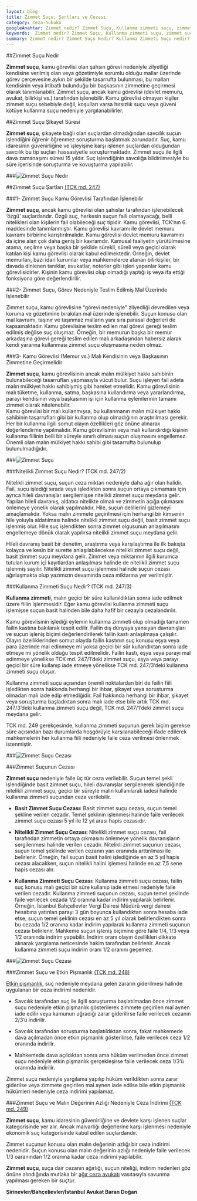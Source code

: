 ```yaml
---
layout: blog
title: Zimmet Suçu, Şartları ve Cezası
category: ceza-hukuku
googleAnahtar: Zimmet nedir? Zimmet Suçu, Kullanma zimmeti suçu, zimmet suçu cezası, Ceza avukatı, avukat, ağır ceza avukatı, bahçelievler avukat, istanbul avukat
keywords:  Zimmet nedir? Zimmet Suçu, Kullanma zimmeti suçu, zimmet suçu cezası, Ceza avukatı, avukat, ağır ceza avukatı, bahçelievler avukat, istanbul avukat, zimmet suçu etkin pişmanlık, zimmet suçu ceza indirimi
summary: Zimmet nedir? Zimmet Suçu Nedir? Kullanma Zimmeti Suçu nedir? Zimmet Suçunun Şartları, Nitelikli Zimmet Suçu, Zimmet Suçu ve Etkin Pişmanlık, Zimmet Suçu ve Ceza İndirimi, Zimmet Suçunun Cezası
---
```


##Zimmet Suçu Nedir

**Zimmet suçu**, kamu görevlisi olan şahsın görevi nedeniyle zilyetliği kendisine verilmiş olan veya gözetimiyle sorumlu olduğu mallar üzerinde görev çerçevesine aykırı bir şekilde tasarrufta bulunması, bu malları kendisinin veya irtibatlı bulunduğu bir başkasının zimmetine geçirmesi olarak tanımlanabilir. Zimmet suçu, ancak kamu görevlisi (devlet memuru, avukat, bilirkişi vs.) tarafından işlenebilir. Kamu görevlisi olmayan kişiler zimmet suçu sebebiyle değil, koşulları varsa hırsızlık suçu veya güveni kötüye kullanma suçu nedeniyle yargılanabilirler.

##Zimmet Suçu Şikayet Süresi

**Zimmet suçu**, şikayete bağlı olan suçlardan olmadığından savcılık suçun işlendiğini öğrenir öğrenmez soruşturma başlatmak zorundadır. Suç, kamu idaresinin güvenirliğine ve işleyişine karşı işlenen suçlardan olduğundan savcılık bu tip suçları hassasiyetle soruşturmaktadır. Zimmet suçu ile ilgili dava zamanaşımı süresi 15 yıldır. Suç işlendiğinin savcılığa bildirilmesiyle bu süre içerisinde soruşturma ve kovuşturma yapılabilir. 

###![Zimmet Suçu Nedir](https://camo.githubusercontent.com/9f53eb794da371624adccd65af26bae6b388150b/687474703a2f2f692e68697a6c69726573696d2e636f6d2f72384436306d2e6a7067 "Zimmet Suçu Nedir")


##Zimmet Suçu Şartları [(TCK md. 247)](http://www.turkhukuksitesi.com/mevzuat.php?mid=5195)

###1- Zimmet Suçu Kamu Görevlisi Tarafından İşlenebilir

**Zimmet suçu**, ancak kamu görevlisi olan şahıslar tarafından işlenebilecek ‘özgü’ suçlardandır.  Özgü suç, herkesin suçun faili olamayacağı, belli nitelikleri olan kişilerin fail olabileceği suç tipidir. Kamu  görevlisi, TCK’nın 6. maddesinde tanımlanmıştır. Kamu görevlisi kavramı ile devlet memuru kavramı birbirine karıştırılmalıdır. Kamu görevlisi devlet memuru kavramını da içine alan çok daha geniş bir kavramdır. Kamusal faaliyetin yürütülmesine atama, seçilme veya başka bir şekilde sürekli, süreli veya geçici olarak katılan kişi kamu görevlisi olarak kabul edilmektedir. Örneğin, devlet memurları, bazı idari kurumlar veya mahkemelerce atanan bilirkişiler, bir davada dinlenen tanıklar, avukatlar, noterler gibi işleri yapanlar kamu görevlisidirler. Kişinin kamu görevlisi olup olmadığı yaptığı iş veya ifa ettiği fonksiyona göre değerlendirilir. 

###2- Zimmet Suçu, Görev Nedeniyle Teslim Edilmiş Mal Üzerinde İşlenebilir

Zimmet suçu, kamu görevlisine “görevi nedeniyle” zilyedliği devredilen veya koruma ve gözetimine bırakılan mal üzerinde işlenebilir. Suçun konusu olan mal kavramı, taşınır ve taşınmaz malların yanı sıra parasal değerleri  de kapsamaktadır.  Kamu görevlisine teslim edilen mal görevi gereği teslim edilmiş değilse suç oluşmaz. Örneğin, bir memurun başka bir memur arkadaşına görevi gereği teslim edilen malı arkadaşından habersiz alarak kendi yararına kullanması zimmet suçu oluşmasına neden olmaz.


###3- Kamu Görevlisi (Memur vs.) Malı Kendisinin veya Başkasının Zimmetine Geçirmelidir

**Zimmet suçu**, kamu görevlisinin ancak malın mülkiyet hakkı sahibinin bulunabileceği tasarrufları yapmasıyla vücut bulur. Suçu işleyen fail adeta malın mülkiyet hakkı sahibiymiş gibi hareket etmelidir. Kamu görevlisinin malı tüketme, kullanma, satma, başkasına kullandırma veya yararlandırma, parayı kendisinin veya başkasının işi için kullanma eylemlerinin tamamı zimmet olarak nitelenebilir.												
Kamu görevlisi bir malı kullanmışsa, bu kullanmanın malın mülkiyet hakkı sahibinin tasarrufları gibi bir kullanma olup olmadığının araştırılması gerekir. Her bir kullanma ilgili somut olayın özellikleri göz önüne alınarak değerlendirme yapılmalıdır.  Kamu görevlisinin veya malı kullandırdığı kişinin kullanma fiilinin belli bir süreyle sınırlı olması suçun oluşmasını engellemez. Önemli olan malın mülkiyet hakkı sahibi gibi tasarrufta bulunulup bulunulmadığıdır.
 
 
 
 
###![Zimmet Suçu](https://camo.githubusercontent.com/509f79fc819bade9e79b4f0fa59e886d2e7dcb53/687474703a2f2f692e68697a6c69726573696d2e636f6d2f6c7244335a582e6a7067 "Zimmet Suçu")

###Nitelikli Zimmet Suçu Nedir? (TCK md. 247/2)

Nitelikli zimmet suçu, suçun ceza miktarı nedeniyle daha ağır olan halidir. Fail, suçu işlediği sırada veya işledikten sonra suçun ortaya çıkmaması için ayrıca hileli davranışlar sergilemişse nitelikli zimmet suçu meydana gelir. Yapılan hileli davranış, aldatıcı nitelikte olmalı ve zimmetin açığa çıkmasını önlemeye yönelik olarak yapılmalıdır. Hile, suçun delillerini gizlemeyi amaçlamalıdır. Yoksa malın zimmete geçirilmesi için  herhangi bir kimsenin hile yoluyla aldatılması halinde nitelikli zimmet suçu değil, basit zimmet suçu işlenmiş olur. Hile suç işlendikten sonra zimmet olgusunun anlaşılmasını engellemeye dönük olarak yapılırsa nitelikli zimmet suçu meydana gelir.

 Hileli davranış basit bir denetim, araştırma veya karşılaştırma ile ilk bakışta kolayca ve kesin bir surette anlaşılabilecekse nitelikli zimmet suçu değil, basit zimmet suçu meydana gelir. Zimmet veya miktarının ilgili kurumca tutulan kurum içi kayıtlardan anlaşılması halinde de nitelikli zimmet suçu işlenmiş sayılır. Nitelikli zimmet suçu işlenmesi halinde suçun cezası ağırlaşmakta olup yazımızın devamında ceza miktarına yer verilmiştir.

###Kullanma Zimmeti Suçu Nedir? (TCK md. 247/3)

**Kullanma zimmeti**, malın geçici bir süre kullanıldıktan sonra iade edilmek üzere fiilin işlenmesidir.  Eğer kamu görevlisi kullanma zimmeti suçu işlemişse suçun basit halinden bile daha hafif bir cezayla cezalandırılır. 

Kamu görevlisinin işlediği eylemin kullanma zimmeti olup olmadığı tamamen failin kastına bakılarak tespit edilir.  Failin dış dünyaya yansıyan davranışları ve suçun işleniş biçimi değerlendirilerek failin kastı anlaşılmaya çalışılır. Olayın özelliklerinden somut olayda failin kastının suç konusu eşya veya para üzerinde mal edinmeye mi  yoksa geçici bir sür kullandıktan sonra iade etmeye mi yönelik olduğu tespit edilmelidir. Failin kastı, eşya veya parayı mal edinmeye yönelikse TCK md. 247/1’deki zimmet suçu, eşya veya parayı geçici bir süre kullanıp iade etmeye yönelikse TCK md. 247/3’deki kullanma zimmeti suçu oluşur. 

Kullanma zimmeti suçu açısından önemli noktalardan biri de failin fiili işledikten sonra hakkında herhangi bir ihbar, şikayet veya soruşturma olmadan malı iade edip etmediğidir. Fail hakkında herhangi  bir ihbar, şikayet veya soruşturma başladıktan sonra malı iade etse bile artık TCK md. 247/3’deki kullanma zimmeti suçu değil, TCK md. 247/1’deki zimmet suçu meydana gelir.

TCK md. 249 gerekçesinde, kullanma zimmeti suçunun gerek biçim gerekse süre açısından bazı durumlarda hoşgörüyle karşılanabileceği ifade edilerek mahkemelerin her kullanma fiili nedeniyle faile ceza verilmesi  önlenmek istenmiştir.

###![Zimmet Suçu Cezası](https://camo.githubusercontent.com/b465dac39a43fd03ab4b55be9fa05a7df3ba671b/687474703a2f2f692e68697a6c69726573696d2e636f6d2f4a6b47716c6f2e6a7067 "Zimmet Suçu Cezası")


###Zimmet Suçunun Cezası

**Zimmet suçu** nedeniyle faile üç tür ceza verilebilir. Suçun temel şekli işlendiğinde basit zimmet suçu, hileli davranışlar sergilenerek işlendiğinde nitelikli zimmet suçu, geçici bir süreyle malın kullanılarak iadesi halinde kullanma zimmeti suçundan ceza verilebilir.

* **Basit Zimmet Suçu Cezası:** Basit zimmet suçu cezası, suçun temel şekline verilen cezadır.  Temel şeklinin işlenmesi halinde faile  verilecek zimmet suçu cezası  5 yıl ile 12 yıl arası hapis cezasıdır.

* **Nitelikli Zimmet Suçu Cezası:** Nitelikli zimmet suçu cezası, fail tarafından zimmetin ortaya çıkmasını önlemeye yönelik davranışların sergilenmesi halinde verilen cezadır. Nitelikli zimmet suçunun cezası, suçun temel şeklinde verilen cezanın yarı oranında arttırılması ile belirlenir. Örneğin, fail suçun basit halini işlediğinde en az 5 yıl hapis cezası alacakken, suçun nitelikli halini işlemesi halinde en az 7,5 sene hapis cezası alır.

* **Kullanma Zimmeti Suçu Cezası:** Kullanma zimmeti suçu cezası, failin suç konusu malı geçici bir süre kullanıp iade etmesi nedeniyle faile verilen cezadır. Kullanma zimmeti suçunun cezası, suçun temel şeklinde faile verilecek cezada  1/2  oranına kadar indirim yapılarak belirlenir. Örneğin, İstanbul  Bahçelievler Vergi Dairesi Müdürü vergi dairesi hesabına yatırılan parayı 3 gün boyunca kullandıktan sonra hesaba iade etse, suçun temel şeklinin cezası en az 5 yıl olarak belirlendikten sonra bu cezada 1/2  oranına kadar indirim yapılarak kullanma zimmeti suçunun cezası belirlenir. Mahkeme suçun işleniş biçimine göre faile 1/4, 1/3 veya 1/2 oranında indirim yapabilir. İndirim oranı olayın özellikleri dikkate alınarak yargılama neticesinde hakim tarafından belirlenir. Ancak kullanma zimmeti suçu indirim oranı 1/2 oranını geçemez.


###![Zimmet Suçu Cezası](https://camo.githubusercontent.com/9b8373bd22a13cbe8f3744265d13bab215d91e3c/687474703a2f2f692e68697a6c69726573696d2e636f6d2f614d41644e342e6a7067 "Zimmet Suçu Cezası")



###Zimmet Suçu ve Etkin Pişmanlık [(TCK  md. 248)](http://www.turkhukuksitesi.com/mevzuat.php?mid=5196)

[Etkin pişmanlık](https://barandogan.av.tr/blog/ceza-hukuku/etkin-pismanlik-ceza-indirimi.html), suç nedeniyle meydana gelen zararın giderilmesi halinde uygulanan bir ceza indirimi nedenidir.

* Savcılık tarafından suç ile ilgili soruşturma başlatılmadan önce zimmet suçu nedeniyle etkin pişmanlık gösterilerek zimmete geçirilen mal aynen iade edilir veya kamunun uğradığı zarar giderilirse faile verilecek cezanın 2/3’ü indirilir.

* Savcılık tarafından soruşturma başlatıldıktan sonra, fakat mahkemede dava açılmadan önce etkin pişmanlık gösterilirse, faile verilecek ceza  1/2 oranında indirilir.

* Mahkemede dava açıldıktan sonra ama hüküm verilmeden önce zimmet suçu nedeniyle etkin pişmanlık gerçekleşirse faile verilecek ceza 1/3’ü oranında indirilir.

Zimmet suçu nedeniyle yargılama yapılıp hüküm verildikten sonra zarar giderilse veya  zimmete geçirilen mal aynen iade edilse bile etkin pişmanlık hükümleri nedeniyle ceza indirimi yapılamaz.

###Zimmet Suçu ve Malın Değerinin Azlığı Nedeniyle Ceza İndirimi [(TCK md. 249)](http://www.turkhukuksitesi.com/mevzuat.php?mid=5197)

**Zimmet suçu**, kamu idaresinin güvenirliğine ve devlete karşı işlenen suçlar kategorisinde yer alır. Ancak malvarlığı değerlerine karşı işlenmesi nedeniyle ekonomik suç kategorisinde kabul edilen suçlardandır. 

Zimmet suçunun konusu olan malın değerinin azlığı bir ceza indirimi nedenidir. Suçun konusu olan malın değerinin azlığı nedeniyle faile verilecek 1/3 oaranından 1/2 oranına kadar ceza indirimi yapılabilir.

**Zimmet suçu**, suça dair cezanın ağırlığı, suçun niteliği, indirim nedenleri göz önüne alındığında mutlaka bir [ağır ceza avukatı](https://barandogan.av.tr/blog/ceza-hukuku/istanbul-agir-ceza-avukati.html) vasıtasıyla savunma yapılması gereken bir suçtur.

**Şirinevler/Bahçelievler/İstanbul Avukat Baran Doğan**

